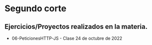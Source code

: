 # Segundo corte

## Ejercicios/Proyectos realizados en la materia.

- 06-PeticionesHTTP-JS - Clase 24 de octubre de 2022
